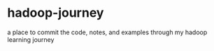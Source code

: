 hadoop-journey
==============

a place to commit the code, notes, and examples through my hadoop learning journey 
